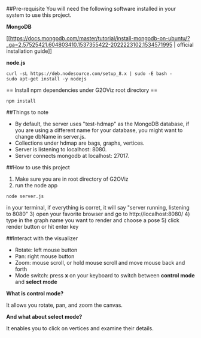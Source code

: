 ##Pre-requisite
You will need the following software installed in your system
to use this project.

**MongoDB**

[[https://docs.mongodb.com/master/tutorial/install-mongodb-on-ubuntu/?_ga=2.57525421.604803410.1537355422-2022223102.1534571995 | official installation guide]]

**node.js**

```
curl -sL https://deb.nodesource.com/setup_8.x | sudo -E bash -
sudo apt-get install -y nodejs
```

== Install npm dependencies under G2OViz root directory ==

```npm install```

##Things to note
* By default, the server uses "test-hdmap" as the MongoDB database, if you are using a different name for your database, you might want to change dbName in server.js.
* Collections under hdmap are bags, graphs, vertices.
* Server is listening to localhost: 8080.
* Server connects mongodb at localhost: 27017.

##How to use this project
1) Make sure you are in root directory of G2OViz
2) run the node app

```node server.js```

in your terminal, if everything is corret, it will say "server running, listening to 8080"
3) open your favorite browser and go to http://localhost:8080/
4) type in the graph name you want to render and choose a pose
5) click render button or hit enter key

##Interact with the visualizer
* Rotate: left mouse button
* Pan: right mouse button
* Zoom: mouse scroll, or hold mouse scroll and move mouse back and forth
* Mode switch: press **x** on your keyboard to switch between **control mode** and **select mode**

**What is control mode?**

It allows you rotate, pan, and zoom the canvas.

**And what about select mode?**

It enables you to click on vertices and examine their details.